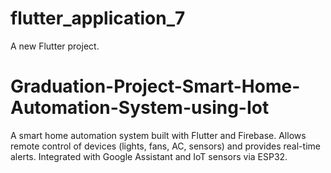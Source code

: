 
# flutter_application_7

A new Flutter project.
# Graduation-Project-Smart-Home-Automation-System-using-Iot
A smart home automation system built with Flutter and Firebase. Allows remote control of devices (lights, fans, AC, sensors) and provides real-time alerts. Integrated with Google Assistant and IoT sensors via ESP32.
